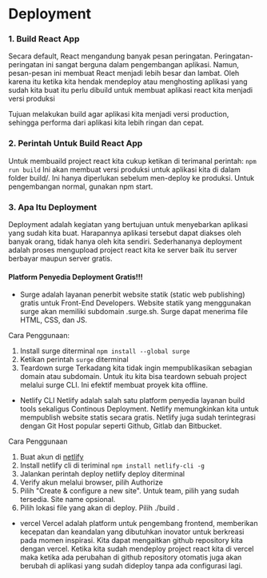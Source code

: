 # Deployment
### 1. Build React App
Secara default, React mengandung banyak pesan peringatan. Peringatan-peringatan ini sangat berguna dalam pengembangan aplikasi. Namun, pesan-pesan ini membuat React menjadi lebih besar dan lambat. Oleh karena itu ketika kita hendak mendeploy atau menghosting aplikasi yang sudah kita buat itu perlu dibuild untuk membuat aplikasi react kita menjadi versi produksi

Tujuan melakukan build agar aplikasi kita menjadi versi production, sehingga performa dari aplikasi kita lebih ringan dan cepat.
### 2. Perintah Untuk Build React App
Untuk membuaild project react kita cukup ketikan di terimanal perintah:
```npm run build```
Ini akan membuat versi produksi untuk aplikasi kita di dalam folder build/. Ini hanya diperlukan sebelum men-deploy ke produksi. Untuk pengembangan normal, gunakan npm start.

### 3. Apa Itu Deployment
Deployment adalah kegiatan yang bertujuan untuk menyebarkan aplikasi yang sudah kita buat. Harapannya aplikasi tersebut dapat diakses oleh banyak orang, tidak hanya oleh kita sendiri. Sederhananya deployment adalah proses mengupload project react kita ke server baik itu server berbayar maupun server gratis.

#### Platform Penyedia Deployment Gratis!!!
- Surge adalah layanan penerbit website statik (static web publishing) gratis untuk Front-End Developers. Website statik yang menggunakan surge akan memiliki subdomain .surge.sh. Surge dapat menerima file HTML, CSS, dan JS.

Cara Penggunaan:
1. Install surge diterminal
```npm install --global surge```
2. Ketikan perintah `surge` diterminal
3. Teardown surge
Terkadang kita tidak ingin mempublikasikan sebagian domain atau subdomain. Untuk itu kita bisa teardown sebuah project melalui surge CLI. Ini efektif                     membuat proyek kita offline.

- Netlify CLI
Netlify adalah salah satu platform penyedia layanan build tools sekaligus Continous Deployment. Netlify memungkinkan kita untuk mempublish website statis secara gratis. Netlify juga sudah terintegrasi dengan Git Host popular seperti Github, Gitlab dan Bitbucket.

Cara Penggunaan
1. Buat akun di [netlify](https://www.netlify.com/)
2. Install netlify cli di teriminal
```npm install netlify-cli -g```
3. Jalankan perintah deploy netlify deploy diterminal
4. Verify akun melalui browser, pilih Authorize
5. Pilih "Create & configure a new site". Untuk team, pilih yang sudah tersedia. Site name opsional.
6. Pilih lokasi file yang akan di deploy. Pilih ./build .
- vercel
Vercel adalah platform untuk pengembang frontend, memberikan kecepatan dan keandalan yang dibutuhkan inovator untuk berkreasi pada momen inspirasi. Kita dapat mengaitkan github repository kita dengan vercel. Ketika kita sudah mendeploy project react kita di vercel maka ketika ada perubahan di github repository otomatis juga akan berubah di aplikasi yang sudah dideploy tanpa ada configurasi lagi.

